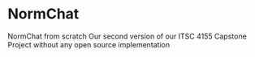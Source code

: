 # NormChat
NormChat from scratch
Our second version of our ITSC 4155 Capstone Project without any open source implementation 
